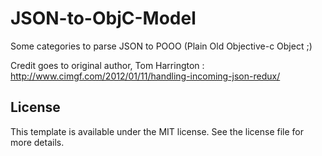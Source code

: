 JSON-to-ObjC-Model
==================

Some categories to parse JSON to POOO (Plain Old Objective-c Object ;)

Credit goes to original author, Tom Harrington :
http://www.cimgf.com/2012/01/11/handling-incoming-json-redux/


## License 

This template is available under the MIT license. See the license file for more details.